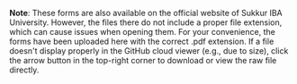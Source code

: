 **Note**: These forms are also available on the official website of Sukkur IBA University. However, the files there do not include a proper file extension, which can cause issues when opening them. For your convenience, the forms have been uploaded here with the correct .pdf extension. If a file doesn't display properly in the GitHub cloud viewer (e.g., due to size), click the arrow button in the top-right corner to download or view the raw file directly.
